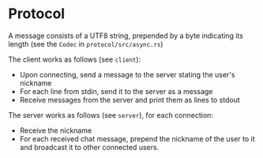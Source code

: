# Protocol

A message consists of a UTF8 string, prepended by a byte indicating its length (see the `Codec` in `protocol/src/async.rs`)

The client works as follows (see `client`):
* Upon connecting, send a message to the server stating the user's nickname
* For each line from stdin, send it to the server as a message
* Receive messages from the server and print them as lines to stdout

The server works as follows (see `server`), for each connection:
* Receive the nickname
* For each received chat message, prepend the nickname of the user to it and broadcast it to other connected users.
